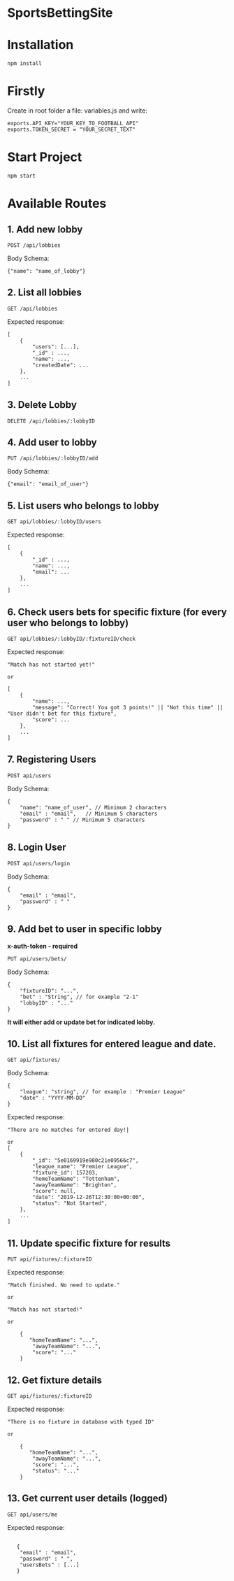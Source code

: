 # SportsBettingSite

# Installation

```
npm install
```

# Firstly

Create in root folder a file: variables.js and write:

```
exports.API_KEY="YOUR_KEY_TO_FOOTBALL_API"
exports.TOKEN_SECRET = "YOUR_SECRET_TEXT"
```

# Start Project

```
npm start
```

# Available Routes

## 1. Add new lobby

```
POST /api/lobbies
```

Body Schema:

```
{"name": "name_of_lobby"}
```

## 2. List all lobbies

```
GET /api/lobbies
```

Expected response:

```
[
    {
        "users": [...],
        "_id" : ...,
        "name": ...,
        "createdDate": ...
    },
    ...
]
```

## 3. Delete Lobby

```
DELETE /api/lobbies/:lobbyID
```

## 4. Add user to lobby

```
PUT /api/lobbies/:lobbyID/add
```

Body Schema:

```
{"email": "email_of_user"}
```

## 5. List users who belongs to lobby

```
GET api/lobbies/:lobbyID/users
```

Expected response:

```
[
    {
        "_id" : ...,
        "name": ...,
        "email": ...
    },
    ...
]
```

## 6. Check users bets for specific fixture (for every user who belongs to lobby)

```
GET api/lobbies/:lobbyID/:fixtureID/check
```

Expected response:

```
"Match has not started yet!"

or

[
    {
        "name": ...,
        "message": "Correct! You got 3 points!" || "Not this time" || "User didn't bet for this fixture",
        "score": ...
    },
    ...
]
```

## 7. Registering Users

```
POST api/users
```

Body Schema:

```
{
    "name": "name_of_user", // Minimum 2 characters
    "email" : "email",   // Minimum 5 characters
    "password" : " " // Minimum 5 characters
}
```

## 8. Login User

```
POST api/users/login
```

Body Schema:

```
{
    "email" : "email",
    "password" : " "
}
```

## 9. Add bet to user in specific lobby

**x-auth-token - required**

```
PUT api/users/bets/
```

Body Schema:

```
{
    "fixtureID": "...",
    "bet" : "String", // for example "2-1"
    "lobbyID" : "..."
}

```

**It will either add or update bet for indicated lobby.**

## 10. List all fixtures for entered league and date.

```
GET api/fixtures/
```

Body Schema:

```
{
    "league": "string", // for example : "Premier League"
    "date" : "YYYY-MM-DD"
}
```

Expected response:

```
"There are no matches for entered day!|

or
[
    {
        "_id": "5e0169919e980c21e09566c7",
        "league_name": "Premier League",
        "fixture_id": 157203,
        "homeTeamName": "Tottenham",
        "awayTeamName": "Brighton",
        "score": null,
        "date": "2019-12-26T12:30:00+00:00",
        "status": "Not Started",
    },
    ...
]
```

## 11. Update specific fixture for results

```
PUT api/fixtures/:fixtureID
```

Expected response:

```
"Match finished. No need to update."

or

"Match has not started!"

or

    {
       "homeTeamName": "...",
        "awayTeamName": "...",
        "score": "..."
    }

```
## 12. Get fixture details

```
GET api/fixtures/:fixtureID
```

Expected response:

```
"There is no fixture in database with typed ID"

or

    {
       "homeTeamName": "...",
        "awayTeamName": "...",
        "score": "...",
        "status": "..."
    }

```

## 13. Get current user details (logged)

```
GET api/users/me
```

Expected response:

```

   {
    "email" : "email",
    "password" : " ",
    "usersBets" : [...]
   }

```
